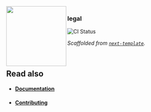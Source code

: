 <img src="https://github.com/XenoPOMP/next-template/assets/101574433/4f668b51-381f-4f1f-8803-f0b6370fd1b5" width="160" align="left" />

### legal

<p>
<img alt="CI Status" src="https://img.shields.io/github/actions/workflow/status/XenoPOMP/legal/ci.yml?logo=github&logoColor=%23fff&label=CI&style=flat-square" />
</p>

_Scaffolded from [``next-template``](https://github.com/XenoPOMP/next-template)._

<br/>

## Read also

- #### [Documentation](https://next-template-docs.vercel.app/)
- #### [Contributing](https://next-template-docs.vercel.app/docs/contributing)

